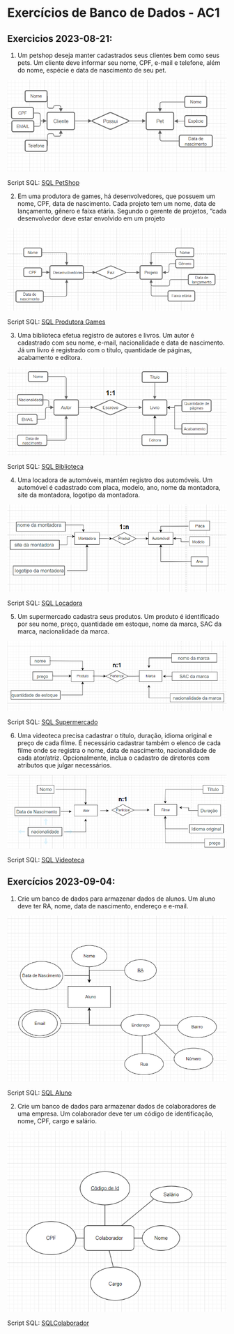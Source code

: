 # Exercícios de Banco de Dados - AC1

## Exercicios 2023-08-21:
1. Um petshop deseja manter cadastrados seus clientes bem como seus pets. Um cliente deve informar seu nome, CPF, e-mail e telefone, além do nome, espécie e data de nascimento de seu pet.

![PetShop MER](SLIDE%2010/Petshop%20-%20Aula%202023-08-21.png)

Script SQL:
[SQL PetShop](SLIDE%2010/SQL%20Petshop%20-%20Aula%202023-08-21.txt)

2. Em uma produtora de games, há desenvolvedores, que possuem um nome, CPF, data de nascimento. Cada projeto tem um nome, data de lançamento, gênero e faixa etária. Segundo o gerente de projetos, “cada desenvolvedor deve estar envolvido em um projeto

![Produtora Games MER](SLIDE%2010/Desenvolvedor%20-%20Aula%202023-08-21.png)

Script SQL:
[SQL Produtora Games](SLIDE%2010/SQL%20Desenvolvedor%20-%20Aula%202023-08-21.txt)

3. Uma biblioteca efetua registro de autores e livros. Um autor é cadastrado com seu nome, e-mail, nacionalidade e data de nascimento. Já um livro é registrado com o título, quantidade de páginas, acabamento e editora.

![Biblioteca MER](SLIDE%2019/Biblioteca%20-%20Aula%202023-08-21.png)

Script SQL:
[SQL Biblioteca](SLIDE%2019/SQL%20Biblioteca%20-%20Aula%202023-08-21.txt)

4. Uma locadora de automóveis, mantém registro dos automóveis. Um automóvel é cadastrado com placa, modelo, ano, nome da montadora, site da montadora, logotipo da montadora.

![Locadora MER](SLIDE%2019/Montadora%20-%20Aula%202023-08-21.png)

Script SQL:
[SQL Locadora](SLIDE%2019/SQL%20Montadora%20-%20Aula%202023-08-21.txt)

5. Um supermercado cadastra seus produtos. Um produto é identificado por seu nome, preço, quantidade em estoque, nome da marca, SAC da marca, nacionalidade da marca.

![Supermercado MER](SLIDE%2019/Marca%20-%20Aula%202023-08-21.png)

Script SQL:
[SQL Supermercado](SLIDE%2019/SQL%20Marca%20-%20Aula%202023-08-21.txt)

6. Uma videoteca precisa cadastrar o título, duração, idioma original e preço de cada filme. É necessário cadastrar também o elenco de cada filme onde se registra o nome, data de nascimento, nacionalidade de cada ator/atriz. Opcionalmente, inclua o cadastro de diretores com atributos que julgar necessários.

![Videoteca MER](SLIDE%2019/Videoteca%20-%20Aula%202023-08-21.png)

Script SQL:
[SQL Videoteca](SLIDE%2019/SQL%20Videoteca%20-%20Aula%202023-08-21.txt)

## Exercícios 2023-09-04:

1. Crie um banco de dados para armazenar dados de alunos. Um aluno deve ter RA, nome, data de nascimento, endereço e e-mail.

![Aluno MER](Aula%204/Aluno%20BD%202023-09-04.png)

Script SQL:
[SQL Aluno](Aula%204/SQL%20Aluno%20BD%202023-09-04.txt)

2. Crie um banco de dados para armazenar dados de colaboradores de uma empresa. Um colaborador deve ter um código de identificação, nome, CPF, cargo e salário.

 ![Colaborador MER](Aula%204/Colaboraddor%20BD%202023-09-04.png)

Script SQL:
[SQLColaborador](Aula%204/SQL%20Colaboraddor%20BD%202023-09-04.txt)
   


